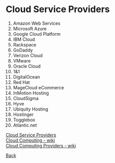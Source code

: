 # Cloud Service Providers

1. Amazon Web Services
1. Microsoft Azure
1. Google Cloud Platform
1. IBM Cloud
1. Rackspace
1. GoDaddy
1. Verizon Cloud
1. VMware
1. Oracle Cloud
1. 1&1
1. DigitalOcean
1. Red Hat
1. MageCloud eCommerce
1. InMotion Hosting
1. CloudSigma
1. Hyve
1. Ubiquity Hosting
1. Hostinger 
1. Togglebox
1. Atlantic.net

[Cloud Service Providers](https://clutch.co/cloud)
<br>
[Cloud Computing - wiki](https://en.wikipedia.org/wiki/Cloud_computing)
<br>
[Cloud Computing Providers - wiki](https://en.wikipedia.org/wiki/Category:Cloud_computing_providers)

[Back](../../tree/master/)
